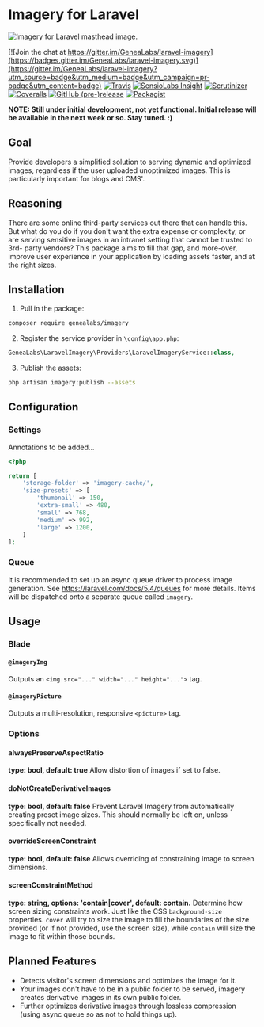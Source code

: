 # Imagery for Laravel

![Imagery for Laravel masthead image.](https://repository-images.githubusercontent.com/93322764/8faaac00-f349-11e9-9b4d-89244bed67ab)

[![Join the chat at https://gitter.im/GeneaLabs/laravel-imagery](https://badges.gitter.im/GeneaLabs/laravel-imagery.svg)](https://gitter.im/GeneaLabs/laravel-imagery?utm_source=badge&utm_medium=badge&utm_campaign=pr-badge&utm_content=badge)
[![Travis](https://img.shields.io/travis/GeneaLabs/laravel-imagery.svg)](https://travis-ci.org/GeneaLabs/laravel-imagery)
[![SensioLabs Insight](https://img.shields.io/sensiolabs/i/ddbfb7f2-eaa1-4b10-bd15-888eefbeb000.svg)](https://insight.sensiolabs.com/projects/ddbfb7f2-eaa1-4b10-bd15-888eefbeb000/analyses/1)
[![Scrutinizer](https://img.shields.io/scrutinizer/g/GeneaLabs/laravel-imagery.svg)](https://scrutinizer-ci.com/g/GeneaLabs/laravel-imagery)
[![Coveralls](https://img.shields.io/coveralls/GeneaLabs/laravel-imagery.svg)](https://coveralls.io/github/GeneaLabs/laravel-imagery)
[![GitHub (pre-)release](https://img.shields.io/github/release/GeneaLabs/laravel-imagery/all.svg)](https://github.com/GeneaLabs/laravel-imagery)
[![Packagist](https://img.shields.io/packagist/dt/GeneaLabs/laravel-imagery.svg)](https://packagist.org/packages/genealabs/laravel-imagery)

**NOTE: Still under initial development, not yet functional. Initial release
 will be available in the next week or so. Stay tuned. :)**

## Goal
Provide developers a simplified solution to serving dynamic and optimized images,
 regardless if the user uploaded unoptimized images. This is particularly
 important for blogs and CMS'.

## Reasoning
There are some online third-party services out there that can handle this. But
 what do you do if you don't want the extra expense or complexity, or are
 serving sensitive images in an intranet setting that cannot be trusted to 3rd-
 party vendors? This package aims to fill that gap, and more-over, improve user
 experience in your application by loading assets faster, and at the right sizes.

## Installation
1. Pull in the package:
  ```sh
  composer require genealabs/imagery
  ```

2. Register the service provider in `\config\app.php`:
  ```php
  GeneaLabs\LaravelImagery\Providers\LaravelImageryService::class,
  ```

3. Publish the assets:
  ```sh
  php artisan imagery:publish --assets
  ```

## Configuration
### Settings
Annotations to be added...
```php
<?php

return [
    'storage-folder' => 'imagery-cache/',
    'size-presets' => [
        'thumbnail' => 150,
        'extra-small' => 480,
        'small' => 768,
        'medium' => 992,
        'large' => 1200,
    ]
];
```

### Queue
It is recommended to set up an async queue driver to process image generation.
 See https://laravel.com/docs/5.4/queues for more details. Items will be
 dispatched onto a separate queue called `imagery`.

## Usage
### Blade
#### `@imageryImg`
Outputs an `<img src="..." width="..." height="...">` tag.

#### `@imageryPicture`
Outputs a multi-resolution, responsive `<picture>` tag.

### Options
#### alwaysPreserveAspectRatio
**type: bool, default: true**
Allow distortion of images if set to false.

#### doNotCreateDerivativeImages
**type: bool, default: false**
Prevent Laravel Imagery from automatically creating preset image sizes. This
 should normally be left on, unless specifically not needed.

#### overrideScreenConstraint
**type: bool, default: false**
Allows overriding of constraining image to screen dimensions.

#### screenConstraintMethod
**type: string, options: 'contain|cover', default: contain.**
Determine how screen sizing constraints work. Just like the CSS `background-size`
 properties. `cover` will try to size the image to fill the boundaries of the size
 provided (or if not provided, use the screen size), while `contain` will size
 the image to fit within those bounds.

## Planned Features
- Detects visitor's screen dimensions and optimizes the image for it.
- Your images don't have to be in a public folder to be served, imagery creates
 derivative images in its own public folder.
- Further optimizes derivative images through lossless compression (using async
 queue so as not to hold things up).
